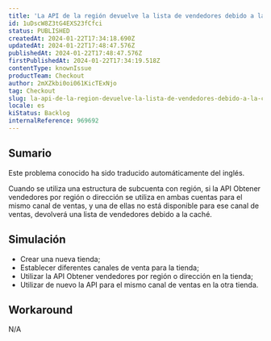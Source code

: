```yaml
---
title: 'La API de la región devuelve la lista de vendedores debido a la caché'
id: 1uDscW8Z3tG4EXS23fCfci
status: PUBLISHED
createdAt: 2024-01-22T17:34:18.690Z
updatedAt: 2024-01-22T17:48:47.576Z
publishedAt: 2024-01-22T17:48:47.576Z
firstPublishedAt: 2024-01-22T17:34:19.518Z
contentType: knownIssue
productTeam: Checkout
author: 2mXZkbi0oi061KicTExNjo
tag: Checkout
slug: la-api-de-la-region-devuelve-la-lista-de-vendedores-debido-a-la-cache
locale: es
kiStatus: Backlog
internalReference: 969692
---
```


## Sumario

<div class="alert alert-info">
  <p>Este problema conocido ha sido traducido automáticamente del inglés.</p>
</div>


Cuando se utiliza una estructura de subcuenta con región, si la API Obtener vendedores por región o dirección se utiliza en ambas cuentas para el mismo canal de ventas, y una de ellas no está disponible para ese canal de ventas, devolverá una lista de vendedores debido a la caché.


##

## Simulación



- Crear una nueva tienda;
- Establecer diferentes canales de venta para la tienda;
- Utilizar la API Obtener vendedores por región o dirección en la tienda;
- Utilizar de nuevo la API para el mismo canal de ventas en la otra tienda.



## Workaround


N/A



